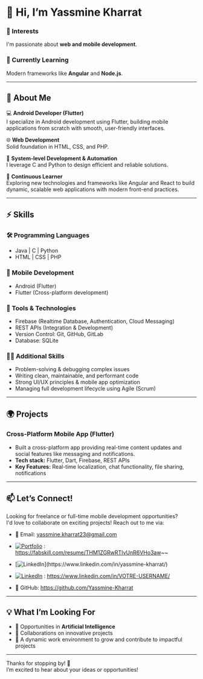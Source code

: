# 👋 Hi, I’m Yassmine Kharrat

### 👀 Interests
I'm passionate about **web and mobile development**.

### 🌱 Currently Learning
Modern frameworks like **Angular** and **Node.js**.

---

## 🚀 About Me

💻 **Android Developer (Flutter)**  
I specialize in Android development using Flutter, building mobile applications from scratch with smooth, user-friendly interfaces.

🌐 **Web Development**  
Solid foundation in HTML, CSS, and PHP.

🔧 **System-level Development & Automation**  
I leverage C and Python to design efficient and reliable solutions.

🌱 **Continuous Learner**  
Exploring new technologies and frameworks like Angular and React to build dynamic, scalable web applications with modern front-end practices.

---

## ⚡️ Skills

### 🛠️ Programming Languages
- Java | C | Python  
- HTML | CSS | PHP

### 📱 Mobile Development
- Android (Flutter)  
- Flutter (Cross-platform development)

### 💼 Tools & Technologies
- Firebase (Realtime Database, Authentication, Cloud Messaging)  
- REST APIs (Integration & Development)  
- Version Control: Git, GitHub, GitLab  
- Database: SQLite

### 🧑‍💻 Additional Skills
- Problem-solving & debugging complex issues  
- Writing clean, maintainable, and performant code  
- Strong UI/UX principles & mobile app optimization  
- Managing full development lifecycle using Agile (Scrum)

---

## 🌍 Projects

### Cross-Platform Mobile App (Flutter)
- Built a cross-platform app providing real-time content updates and social features like messaging and notifications.  
- **Tech stack:** Flutter, Dart, Firebase, REST APIs  
- **Key Features:** Real-time localization, chat functionality, file sharing, notifications

---

## 📫 Let’s Connect!

Looking for freelance or full-time mobile development opportunities?  
I'd love to collaborate on exciting projects! Reach out to me via:

- 📧 Email: yassmine.kharrat23@gmail.com
- [![Portfolio](https://img.icons8.com/ios-filled/24/000000/portfolio.png)](https://ton-portfolio-url.com) : https://fabskill.com/resume/THM1ZGRwRTIvUnR6VHo3aw~~
- [![LinkedIn]([https://cdn.jsdelivr.net/gh/devicons/devicon/icons/linkedin/linkedin-original.svg](https://img.icons8.com/ios-filled/24/000000/linkedin.png))](https://www.linkedin.com/in/yassmine-kharrat/)
- [![LinkedIn](https://img.icons8.com/fluency/24/linkedin.png)](https://www.linkedin.com/in/VOTRE-USERNAME/) : https://www.linkedin.com/in/VOTRE-USERNAME/

- 🐙 GitHub: https://github.com/Yassmine-Kharrat

---

## 💡 What I’m Looking For

- 📱 Opportunities in **Artificial Intelligence**  
- 💞️ Collaborations on innovative projects  
- 🌱 A dynamic work environment to grow and contribute to impactful projects

---

Thanks for stopping by! 🙌  
I’m excited to hear about your ideas or opportunities!
